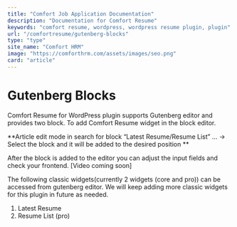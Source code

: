```yaml
---
title: "Comfort Job Application Documentation"
description: "Documentation for Comfort Resume"
keywords: "comfort resume, wordpress, wordpress resume plugin, plugin"
url: "/comfortresume/gutenberg-blocks"
type: "type"
site_name: "Comfort HRM"
image: "https://comforthrm.com/assets/images/seo.png"
card: "article"
---
```

# Gutenberg Blocks

Comfort Resume for WordPress plugin supports Gutenberg editor and provides two block. To add Comfort Resume widget in the block editor.

**Article edit mode in search for block “Latest Resume/Resume List” … -> Select the block and it will be added to the desired position **


After the block is added to the editor you can adjust the input fields and check your frontend.
\[Video coming soon\]

The following classic widgets(currently 2 widgets (core and pro)) can be accessed from gutenberg editor. We will keep adding more classic widgets for this plugin in future as needed.

1.  Latest Resume
2.  Resume List (pro)

